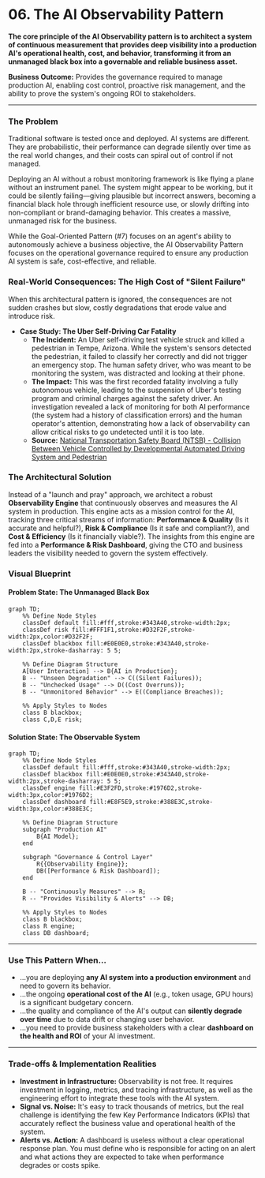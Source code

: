 # 06. The AI Observability Pattern

**The core principle of the AI Observability pattern is to architect a system of continuous measurement that provides deep visibility into a production AI's operational health, cost, and behavior, transforming it from an unmanaged black box into a governable and reliable business asset.**

**Business Outcome:** Provides the governance required to manage production AI, enabling cost control, proactive risk management, and the ability to prove the system's ongoing ROI to stakeholders.

---

### The Problem

Traditional software is tested once and deployed. AI systems are different. They are probabilistic, their performance can degrade silently over time as the real world changes, and their costs can spiral out of control if not managed.

Deploying an AI without a robust monitoring framework is like flying a plane without an instrument panel. The system might appear to be working, but it could be silently failing—giving plausible but incorrect answers, becoming a financial black hole through inefficient resource use, or slowly drifting into non-compliant or brand-damaging behavior. This creates a massive, unmanaged risk for the business.

While the Goal-Oriented Pattern (#7) focuses on an agent's ability to autonomously achieve a business objective, the AI Observability Pattern focuses on the operational governance required to ensure any production AI system is safe, cost-effective, and reliable.

### Real-World Consequences: The High Cost of "Silent Failure"

When this architectural pattern is ignored, the consequences are not sudden crashes but slow, costly degradations that erode value and introduce risk.

- **Case Study: The Uber Self-Driving Car Fatality**
  - **The Incident:** An Uber self-driving test vehicle struck and killed a pedestrian in Tempe, Arizona. While the system's sensors detected the pedestrian, it failed to classify her correctly and did not trigger an emergency stop. The human safety driver, who was meant to be monitoring the system, was distracted and looking at their phone.
  - **The Impact:** This was the first recorded fatality involving a fully autonomous vehicle, leading to the suspension of Uber's testing program and criminal charges against the safety driver. An investigation revealed a lack of monitoring for both AI performance (the system had a history of classification errors) and the human operator's attention, demonstrating how a lack of observability can allow critical risks to go undetected until it is too late.
  - **Source:** [National Transportation Safety Board (NTSB) - Collision Between Vehicle Controlled by Developmental Automated Driving System and Pedestrian](https://www.ntsb.gov/investigations/Pages/HWY18MH010.aspx)

### The Architectural Solution

Instead of a "launch and pray" approach, we architect a robust **Observability Engine** that continuously observes and measures the AI system in production. This engine acts as a mission control for the AI, tracking three critical streams of information: **Performance & Quality** (Is it accurate and helpful?), **Risk & Compliance** (Is it safe and compliant?), and **Cost & Efficiency** (Is it financially viable?). The insights from this engine are fed into a **Performance & Risk Dashboard**, giving the CTO and business leaders the visibility needed to govern the system effectively.

### Visual Blueprint

#### Problem State: The Unmanaged Black Box

```mermaid
graph TD;
    %% Define Node Styles
    classDef default fill:#fff,stroke:#343A40,stroke-width:2px;
    classDef risk fill:#FFF1F1,stroke:#D32F2F,stroke-width:2px,color:#D32F2F;
    classDef blackbox fill:#E0E0E0,stroke:#343A40,stroke-width:2px,stroke-dasharray: 5 5;

    %% Define Diagram Structure
    A[User Interaction] --> B{AI in Production};
    B -- "Unseen Degradation" --> C((Silent Failures));
    B -- "Unchecked Usage" --> D((Cost Overruns));
    B -- "Unmonitored Behavior" --> E((Compliance Breaches));

    %% Apply Styles to Nodes
    class B blackbox;
    class C,D,E risk;
```

#### Solution State: The Observable System

```mermaid
graph TD;
    %% Define Node Styles
    classDef default fill:#fff,stroke:#343A40,stroke-width:2px;
    classDef blackbox fill:#E0E0E0,stroke:#343A40,stroke-width:2px,stroke-dasharray: 5 5;
    classDef engine fill:#E3F2FD,stroke:#1976D2,stroke-width:3px,color:#1976D2;
    classDef dashboard fill:#E8F5E9,stroke:#388E3C,stroke-width:3px,color:#388E3C;

    %% Define Diagram Structure
    subgraph "Production AI"
        B{AI Model};
    end

    subgraph "Governance & Control Layer"
        R{{Observability Engine}};
        DB([Performance & Risk Dashboard]);
    end

    B -- "Continuously Measures" --> R;
    R -- "Provides Visibility & Alerts" --> DB;

    %% Apply Styles to Nodes
    class B blackbox;
    class R engine;
    class DB dashboard;
```

---

### Use This Pattern When...

- ...you are deploying **any AI system into a production environment** and need to govern its behavior.
- ...the ongoing **operational cost of the AI** (e.g., token usage, GPU hours) is a significant budgetary concern.
- ...the quality and compliance of the AI's output can **silently degrade over time** due to data drift or changing user behavior.
- ...you need to provide business stakeholders with a clear **dashboard on the health and ROI** of your AI investment.

---

### Trade-offs & Implementation Realities

- **Investment in Infrastructure:** Observability is not free. It requires investment in logging, metrics, and tracing infrastructure, as well as the engineering effort to integrate these tools with the AI system.
- **Signal vs. Noise:** It's easy to track thousands of metrics, but the real challenge is identifying the few Key Performance Indicators (KPIs) that accurately reflect the business value and operational health of the system.
- **Alerts vs. Action:** A dashboard is useless without a clear operational response plan. You must define who is responsible for acting on an alert and what actions they are expected to take when performance degrades or costs spike.

